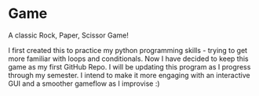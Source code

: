 # Game

A classic Rock, Paper, Scissor Game!

I first created this to practice my python programming skills - trying to get more familiar with loops and conditionals. Now I have decided to keep this game as my first GitHub Repo. I will be updating this program as I progress through my semester. I intend to make it more engaging with an interactive GUI and a smoother gameflow as I improvise :)
